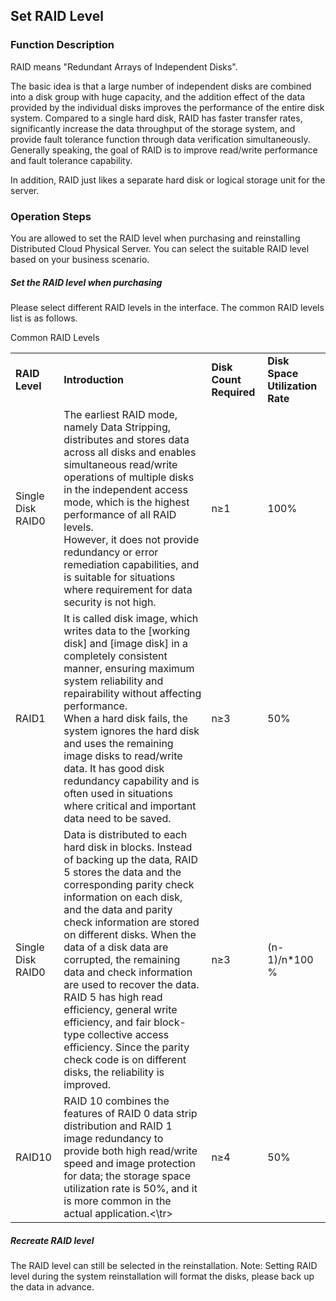 ## Set RAID Level

### Function Description

RAID means "Redundant Arrays of Independent Disks".

The basic idea is that a large number of independent disks are combined into a disk group with huge capacity, and the addition effect of the data provided by the individual disks improves the performance of the entire disk system. Compared to a single hard disk, RAID has faster transfer rates, significantly increase the data throughput of the storage system, and provide fault tolerance function through data verification simultaneously. Generally speaking, the goal of RAID is to improve read/write performance and fault tolerance capability.

In addition, RAID just likes a separate hard disk or logical storage unit for the server.


### Operation Steps

You are allowed to set the RAID level when purchasing and reinstalling Distributed Cloud Physical Server. You can select the suitable RAID level based on your business scenario.


##### Set the RAID level when purchasing
Please select different RAID levels in the interface. The common RAID levels list is as follows.

Common RAID Levels

<table border="0">
<tr>
  <td><B>RAID Level<B></td>
  <td><B>Introduction<B></td>
  <td><B>Disk Count Required<B></td>
  <td><B>Disk Space Utilization Rate<B></td>
</tr>
<tr>
  <td>Single Disk RAID0</td>
  <td>The earliest RAID mode, namely Data Stripping, distributes and stores data across all disks and enables simultaneous read/write operations of multiple disks in the independent access mode, which is the highest performance of all RAID levels. <br/>However, it does not provide redundancy or error remediation capabilities, and is suitable for situations where requirement for data security is not high.</td>
  <td>n≥1</td>
  <td>100%</td>
</tr>
<tr>
  <td>RAID1</td>
  <td>It is called disk image, which writes data to the [working disk] and [image disk] in a completely consistent manner, ensuring maximum system reliability and repairability without affecting performance. <br/>When a hard disk fails, the system ignores the hard disk and uses the remaining image disks to read/write data. It has good disk redundancy capability and is often used in situations where critical and important data need to be saved.</td>
  <td>n≥3</td>
  <td>50%</td>
</tr>
<tr>
  <td>Single Disk RAID0</td>
  <td>Data is distributed to each hard disk in blocks. Instead of backing up the data, RAID 5 stores the data and the corresponding parity check information on each disk, and the data and parity check information are stored on different disks. When the data of a disk data are corrupted, the remaining data and check information are used to recover the data. <br/>RAID 5 has high read efficiency, general write efficiency, and fair block-type collective access efficiency. Since the parity check code is on different disks, the reliability is improved.</td>
  <td>n≥3</td>
  <td>(n-1)/n*100 %</td>
</tr>
<tr>
  <td>RAID10</td>
  <td>RAID 10 combines the features of RAID 0 data strip distribution and RAID 1 image redundancy to provide both high read/write speed and image protection for data; the storage space utilization rate is 50%, and it is more common in the actual application.<\tr>
  <td>n≥4</td>
  <td>50%</td>
</tr>
</table>
 
##### Recreate RAID level
The RAID level can still be selected in the reinstallation. Note: Setting RAID level during the system reinstallation will format the disks, please back up the data in advance.
